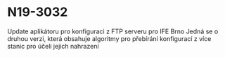 # N19-3032
Update aplikátoru pro konfiguraci z FTP serveru pro IFE Brno
Jedná se o druhou verzi, která obsahuje algoritmy pro přebírání konfigurací z více stanic pro účeli jejich nahrazení
